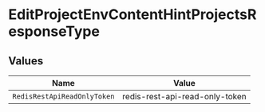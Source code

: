 # EditProjectEnvContentHintProjectsResponseType


## Values

| Name                           | Value                          |
| ------------------------------ | ------------------------------ |
| `RedisRestApiReadOnlyToken`    | redis-rest-api-read-only-token |